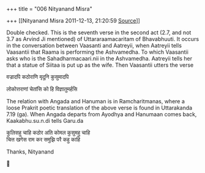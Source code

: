 +++
title = "006 Nityanand Misra"

+++
[[Nityanand Misra	2011-12-13, 21:20:59 [Source](https://groups.google.com/g/samskrita/c/TPnEWllZQnc)]]



Double checked. This is the seventh verse in the second act (2.7, and not 3.7 as Arvind Ji mentioned) of Uttararaamacaritam of Bhavabhuuti. It occurs in the conversation between Vaasanti and Aatreyii, when Aatreyii tells Vaasantii that Raama is performing the Ashvamedha. To which Vaasantii asks who is the Sahadharmacaari.nii in the Ashvamedha. Aatreyii tells her that a statue of Siitaa is put up as the wife. Then Vaasantii utters the verse

  
  
वज्रादपि कठोराणि मृदूनि कुसुमादपि  

लोकोत्तराणां चेतांसि को हि विज्ञातुमर्हसि  
  
The relation with Angada and Hanuman is in Ramcharitmanas, where a loose Prakrit poetic translation of the above verse is found in Uttarakanda 7.19 (ga). When Angada departs from Ayodhya and Hanumaan comes back, Kaakabhu.su.n.di tells Garu.da  
  
कुलिसहु चाहि कठोर अति कोमल कुसुमहु चाहि  
चित्त खगेस राम कर समुझि परै कहु काहि  
  
Thanks, Nityanand



